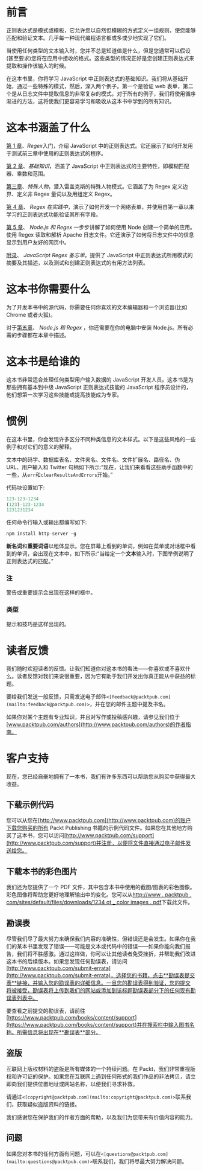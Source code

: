 # 前言

正则表达式是模式或模板，它允许您以自然但模糊的方式定义一组规则，使您能够匹配和验证文本。几乎每一种现代编程语言都或多或少地实现了它们。

当使用任何类型的文本输入时，您并不总是知道值是什么，但是您通常可以假设(甚至要求)您将在应用中接收的格式。这些类型的情况正好是您创建正则表达式来提取和操作该输入的时候。

在这本书里，你将学习 JavaScript 中正则表达式的基础知识。我们将从基础开始，通过一些特殊的模式，然后，深入两个例子。第一个是验证 web 表单，第二个是从日志文件中提取信息的非常复杂的模式。对于所有的例子，我们将使用循序渐进的方法，这将使我们更容易学习和吸收从这本书中学到的所有知识。

# 这本书涵盖了什么

[第 1 章](1.html "Chapter 1. Getting Started with Regex")、*Regex*入门，介绍 JavaScript 中的正则表达式。它还展示了如何开发用于测试前三章中使用的正则表达式的程序。

[第 2 章](2.html "Chapter 2. The Basics")、*基础知识*，涵盖了 JavaScript 中正则表达式的主要特性，即模糊匹配器、乘数和范围。

[第三章](3.html "Chapter 3. Special Characters")、*特殊人物*，潜入雷盖克斯的特殊人物模式。它涵盖了为 Regex 定义边界、定义非 Regex 量词以及用组定义 Regex。

[第 4 章](4.html "Chapter 4. Regex in Practice")、 *Regex 在实践中*，演示了如何开发一个网络表单，并使用自第一章以来学习的正则表达式功能验证其所有字段。

[第 5 章](5.html "Chapter 5. Node.js and Regex")、 *Node.js 和 Regex* 一步步讲解了如何使用 Node 创建一个简单的应用。使用 Regex 读取和解析 Apache 日志文件。它还演示了如何将日志文件中的信息显示到用户友好的网页中。

[附录](6.html "Appendix A. JavaScript Regex Cheat Sheet")、 *JavaScript Regex 备忘单*，提供了 JavaScript 中正则表达式所用模式的摘要及其描述，以及测试和创建正则表达式的有用方法列表。

# 这本书你需要什么

为了开发本书中的源代码，你需要任何你喜欢的文本编辑器和一个浏览器(比如 Chrome 或者火狐)。

对于[第五章](5.html "Chapter 5. Node.js and Regex")、 *Node.js 和 Regex* ，你还需要在你的电脑中安装 Node.js。所有必需的步骤都在本章中描述。

# 这本书是给谁的

这本书非常适合处理任何类型用户输入数据的 JavaScript 开发人员。这本书是为那些拥有基本到中级 JavaScript 正则表达式技能的 JavaScript 程序员设计的，他们想第一次学习这些技能或提高技能成为专家。

# 惯例

在这本书里，你会发现许多区分不同种类信息的文本样式。以下是这些风格的一些例子和对它们的意义的解释。

文本中的码字、数据库表名、文件夹名、文件名、文件扩展名、路径名、伪 URL、用户输入和 Twitter 句柄如下所示:“现在，让我们来看看这些助手函数中的一些，从`err`和`clearResultsAndErrors`开始。”

代码块设置如下:

```js
123-123-1234
(123)-123-1234
1231231234
```

任何命令行输入或输出都编写如下:

```js
npm install http-server –g

```

**新名词**和**重要词语**以粗体显示。您在屏幕上看到的单词，例如在菜单或对话框中看到的单词，会出现在文本中，如下所示:“当给定一个**文本**输入时，下图举例说明了正则表达式的匹配。”

### 注

警告或重要提示会出现在这样的框中。

### 类型

提示和技巧是这样出现的。

# 读者反馈

我们随时欢迎读者的反馈。让我们知道你对这本书的看法——你喜欢或不喜欢什么。读者反馈对我们来说很重要，因为它有助于我们开发出你真正能从中获益的标题。

要给我们发送一般反馈，只需发送电子邮件`<[feedback@packtpub.com](mailto:feedback@packtpub.com)>`，并在您的邮件主题中提及书名。

如果你对某个主题有专业知识，并且对写作或投稿感兴趣，请参见我们位于[www.packtpub.com/authors](http://www.packtpub.com/authors)的作者指南。

# 客户支持

现在，您已经自豪地拥有了一本书，我们有许多东西可以帮助您从购买中获得最大收益。

## 下载示例代码

您可以从您在[http://www.packtpub.com](http://www.packtpub.com)的账户下载您购买的所有 Packt Publishing 书籍的示例代码文件。如果您在其他地方购买了这本书，您可以访问[http://www.packtpub.com/support](http://www.packtpub.com/support)并注册，以便将文件直接通过电子邮件发送给您。

## 下载本书的彩色图片

我们还为您提供了一个 PDF 文件，其中包含本书中使用的截图/图表的彩色图像。彩色图像将帮助您更好地理解输出中的变化。您可以从[http://www . packtpub . com/sites/default/files/downloads/1234 ot _ color images . pdf](http://www.packtpub.com/sites/default/files/downloads/1234OT_ColorImages.pdf)下载此文件。

## 勘误表

尽管我们尽了最大努力来确保我们内容的准确性，但错误还是会发生。如果你在我们的某本书里发现了错误——可能是文本或代码中的错误——如果你能向我们报告，我们将不胜感激。通过这样做，你可以让其他读者免受挫折，并帮助我们改进这本书的后续版本。如果您发现任何勘误表，请访问[http://www.packtpub.com/submit-errata](http://www.packtpub.com/submit-errata)，选择您的书籍，点击**勘误表提交表**链接，并输入您的勘误表的详细信息。一旦您的勘误表得到验证，您的提交将被接受，勘误表将上传到我们的网站或添加到该标题勘误表部分下的任何现有勘误表列表中。

要查看之前提交的勘误表，请前往[https://www.packtpub.com/books/content/support](https://www.packtpub.com/books/content/support)并在搜索栏中输入图书名称。所需信息将出现在**勘误表**部分。

## 盗版

互联网上版权材料的盗版是所有媒体的一个持续问题。在 Packt，我们非常重视版权和许可证的保护。如果您在互联网上遇到任何形式的我们作品的非法拷贝，请立即向我们提供位置地址或网站名称，以便我们寻求补救。

请通过`<[copyright@packtpub.com](mailto:copyright@packtpub.com)>`联系我们，获取疑似盗版资料的链接。

我们感谢您在保护我们的作者方面的帮助，以及我们为您带来有价值内容的能力。

## 问题

如果您对本书的任何方面有问题，可以在`<[questions@packtpub.com](mailto:questions@packtpub.com)>`联系我们，我们将尽最大努力解决问题。